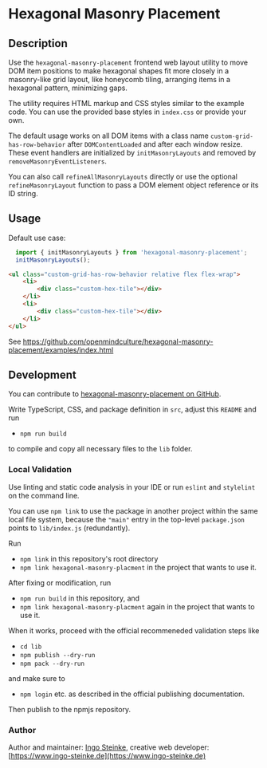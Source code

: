 # Hexagonal Masonry Placement

## Description

Use the `hexagonal-masonry-placement` frontend web layout utility to move DOM item positions to make hexagonal shapes fit more closely in a masonry-like grid layout, like honeycomb tiling, arranging items in a hexagonal pattern, minimizing gaps.

The utility requires HTML markup and CSS styles similar to the example code. You can use the provided base styles in `index.css` or provide your own.

The default usage works on all DOM items with a class name `custom-grid-has-row-behavior` after `DOMContentLoaded` and after each window resize. These event handlers are initialized by `initMasonryLayouts` and removed by `removeMasonryEventListeners`.

You can also call `refineAllMasonryLayouts` directly or use the optional `refineMasonryLayout` function to pass a DOM element object reference or its ID string.

## Usage

Default use case:

```javascript
  import { initMasonryLayouts } from 'hexagonal-masonry-placement';
  initMasonryLayouts();
```

```html
<ul class="custom-grid-has-row-behavior relative flex flex-wrap">
    <li>
        <div class="custom-hex-tile"></div>
    </li>
    <li>
        <div class="custom-hex-tile"></div>
    </li>
</ul>
```

See https://github.com/openmindculture/hexagonal-masonry-placement/examples/index.html

## Development

You can contribute to [hexagonal-masonry-placement on GitHub](https://github.com/openmindculture/hexagonal-masonry-placement/).

Write TypeScript, CSS, and package definition in `src`, adjust this `README` and run

 - `npm run build`

to compile and copy all necessary files to the `lib` folder.

### Local Validation

Use linting and static code analysis in your IDE or run `eslint` and `stylelint` on the command line.

You can use `npm link` to use the package in another project within the same local file system, because the `"main"` entry in the top-level `package.json` points to `lib/index.js` (redundantly).

Run
- `npm link` in this repository's root directory
- `npm link hexagonal-masonry-placment` in the project that wants to use it.

After fixing or modification, run
- `npm run build` in this repository, and
- `npm link hexagonal-masonry-placment` again in the project that wants to use it.

When it works, proceed with the official recommeneded validation steps like
- `cd lib`
- `npm publish --dry-run`
- `npm pack --dry-run`

and make sure to
- `npm login` etc. as described in the official publishing documentation.

Then publish to the npmjs repository.

### Author

Author and maintainer: [Ingo Steinke](https://www.npmjs.com/~ingosteinke), creative web developer: [https://www.ingo-steinke.de](https://www.ingo-steinke.de)
